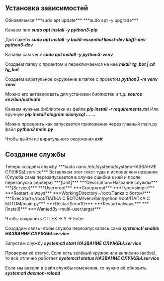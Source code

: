 <H2>Установка зависимостей</H2>
Обновляемся
***sudo apt update***
***sudo apt -y upgrade***

Качаем пип
***sudo apt install -y python3-pip***

Доп пакеты 
***sudo apt install -y build-essential libssl-dev libffi-dev python3-dev***

Качаем сам venv
***sudo apt install -y python3-venv***

Создаём папку с проектом и переключаемся на неё
***mkdir tg_bot | cd tg_bot***

Создаём виратульное окружение в папке с проектом
***python3 -m venv venv***
 
Можно его активировать для установки библиотек и т.д.
***source env/bin/activate***

Качаем нужные библиотеки из файла
***pip install -r requirements.txt***
Или вручную
***pip install aiogram aiomysql ... ...***

Можно проверить как запускается приложение через главный main.py файл
***python3 main.py***

Чтобы выйти из виратульного окружения
***exit*** 
<H2>Создание службы</H2>
Теперь создаём службу
***sudo nano /etc/systemd/system/НАЗВАНИЕ СЛУЖБЫ.service***
Вставляем этот текст туда и исправляем названия
(Служба сама перезапускается в случае ошибки в ней и псоле перезапуска сервера)
***[Unit]***
***Description=Название службы***
***[Service]***
***User=root***
***Group=root***
***Type=simple***
***Restart=always***
***WorkingDirectory=/root/Папка с ботом/***
***ExecStart=/root/ПАПКА С БОТОМ/venv/bin/python /root/ПАПКА С БОТОМ/main.py***
***RestartSec=10***
***Restart=always***
***[Install]***
***WantedBy=multi-user.target***

Чтобы сохранить
CTL+X -> Y -> Enter

Создадим связь чтобы служба перезапускалась сама
***systemctl enable НАЗВАНИЕ СЛУЖБЫ.service***

Запустим службу
***systemctl start НАЗВАНИЕ СЛУЖБЫ.service***

Проверим её статус. Если есть зелёный кружок или анписано (active), то всё отлично работает
***systemctl status НАЗВАНИЕ СЛУЖБЫ.service***

Если мы внесли в файл службы изменения, то нужно её обновить
***systemctl daemon-reload***

